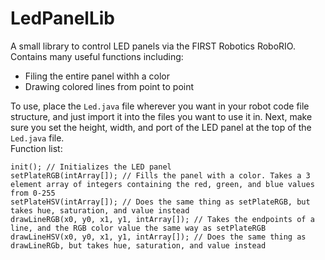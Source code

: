 # LedPanelLib
A small library to control LED panels via the FIRST Robotics RoboRIO.<br>
Contains many useful functions including:
- Filing the entire panel withh a color
- Drawing colored lines from point to point

<!-- -->
  
To use, place the `Led.java` file wherever you want in your robot code file structure, and just import it into the files you want to use it in. Next, make sure you set the height, width, and port of the LED panel at the top of the `Led.java` file.<br>
Function list:<br>
```
init(); // Initializes the LED panel
setPlateRGB(intArray[]); // Fills the panel with a color. Takes a 3 element array of integers containing the red, green, and blue values from 0-255
setPlateHSV(intArray[]); // Does the same thing as setPlateRGB, but takes hue, saturation, and value instead
drawLineRGB(x0, y0, x1, y1, intArray[]); // Takes the endpoints of a line, and the RGB color value the same way as setPlateRGB
drawLineHSV(x0, y0, x1, y1, intArray[]); // Does the same thing as drawLineRGb, but takes hue, saturation, and value instead
```
